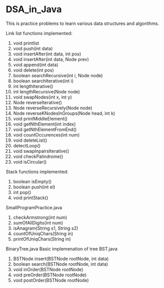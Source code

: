 # DSA_in_Java
This is practice problems to learn various data structures and algorithms.

Link list functions implemented:
  1. void printlist
  2. void push(int data)
  3. void insertAfter(int data, int pos)
  4. void insertAfter(int data, Node prev)
  5. void append(int data)
  6. void delete(int pos)
  7. boolean searchRecursive(int i, Node node)
  8. boolean searchIterative(int i)
  9. int lengthIterative()
  10. int lengthRecursive(Node node)
  11. void swapNodes(int x, int y)
  12. Node reverseIterative()
  13. Node reverseRecursively(Node node)
  14. Node reverseKNodesInGroups(Node head, int k)
  15. void printMiddleElement()
  16. void getNthElement(int index)
  17. void getNthElementFromEnd()
  18. void countOccurences(int num)
  19. void deleteList()
  20. detectLoop()
  21. void swapInpairsIterative()
  22. void checkPalindrome()
  23. void isCircular()
	
Stack functions implemented:
 1. boolean isEmpty()
 2. boolean push(int el)
 3. int pop()
 4. void printStack()

SmallProgramPractice.java
 1. checkArmstrong(int num)
 2. sumOfAllDigits(int num)
 3. isAnagram(String s1, String s2)
 4. countOfUniqChars(String in)
 5. printOfUniqChars(String in)

BinaryTree.java
 Basic implemenation of tree
BST.java
 1. BSTNode insert(BSTNode rootNode, int data)
 2. boolean search(BSTNode rootNode, int data)
 3. void inOrder(BSTNode rootNode)
 4. void preOrder(BSTNode rootNode)
 5. void postOrder(BSTNode rootNode)
